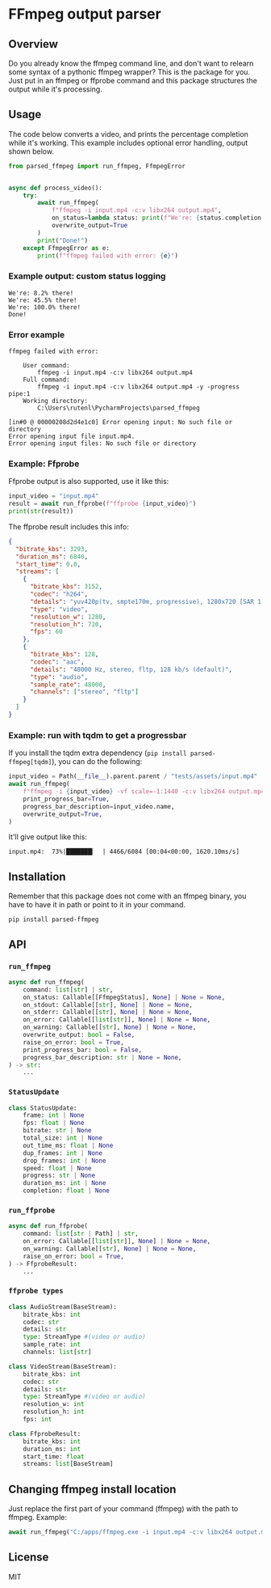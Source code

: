 # FFmpeg output parser

## Overview

Do you already know the ffmpeg command line, and don't want to relearn some syntax of a pythonic ffmpeg wrapper? This is
the package for you. Just put in an ffmpeg or ffprobe command and this package structures the output while it's processing.

## Usage

The code below converts a video, and prints the percentage completion while it's working.
This example includes optional error handling, output shown below.

```python
from parsed_ffmpeg import run_ffmpeg, FfmpegError


async def process_video():
    try:
        await run_ffmpeg(
            f"ffmpeg -i input.mp4 -c:v libx264 output.mp4",
            on_status=lambda status: print(f"We're: {status.completion * 100:.1f}% there!"),
            overwrite_output=True
        )
        print("Done!")
    except FfmpegError as e:
        print(f"ffmpeg failed with error: {e}")
```

### Example output: custom status logging

```text
We're: 8.2% there!
We're: 45.5% there!
We're: 100.0% there!
Done!
```

### Error example

```text
ffmpeg failed with error: 

	User command:
		ffmpeg -i input.mp4 -c:v libx264 output.mp4
	Full command:
		ffmpeg -i input.mp4 -c:v libx264 output.mp4 -y -progress pipe:1
	Working directory:
		C:\Users\rutenl\PycharmProjects\parsed_ffmpeg

[in#0 @ 00000208d2d4e1c0] Error opening input: No such file or directory
Error opening input file input.mp4.
Error opening input files: No such file or directory
```

### Example: Ffprobe

Ffprobe output is also supported, use it like this:

```python
input_video = "input.mp4"
result = await run_ffprobe(f"ffprobe {input_video}")
print(str(result))
```

The ffprobe result includes this info:

```json
{
  "bitrate_kbs": 3293,
  "duration_ms": 6840,
  "start_time": 0.0,
  "streams": [
    {
      "bitrate_kbs": 3152,
      "codec": "h264",
      "details": "yuv420p(tv, smpte170m, progressive), 1280x720 [SAR 1:1 DAR 16:9], 3152 kb/s, 60 fps, 60 tbr, 15360 tbn (default)",
      "type": "video",
      "resolution_w": 1280,
      "resolution_h": 720,
      "fps": 60
    },
    {
      "bitrate_kbs": 128,
      "codec": "aac",
      "details": "48000 Hz, stereo, fltp, 128 kb/s (default)",
      "type": "audio",
      "sample_rate": 48000,
      "channels": ["stereo", "fltp"]
    }
  ]
}
```

### Example: run with tqdm to get a progressbar

If you install the tqdm extra dependency (`pip install parsed-ffmpeg[tqdm]`), you can do the following:

```python
input_video = Path(__file__).parent.parent / "tests/assets/input.mp4"
await run_ffmpeg(
    f"ffmpeg -i {input_video} -vf scale=-1:1440 -c:v libx264 output.mp4",
    print_progress_bar=True,
    progress_bar_description=input_video.name,
    overwrite_output=True,
)
```

It'll give output like this:

```text
input.mp4:  73%|███████▎  | 4466/6084 [00:04<00:00, 1620.10ms/s]
```

## Installation

Remember that this package does not come with an ffmpeg binary, you have to have it in path or point to it in your
command.

```shell
pip install parsed-ffmpeg
```

## API

### `run_ffmpeg`

```python
async def run_ffmpeg(
    command: list[str] | str,
    on_status: Callable[[FfmpegStatus], None] | None = None,
    on_stdout: Callable[[str], None] | None = None,
    on_stderr: Callable[[str], None] | None = None,
    on_error: Callable[[list[str]], None] | None = None,
    on_warning: Callable[[str], None] | None = None,
    overwrite_output: bool = False,
    raise_on_error: bool = True,
    print_progress_bar: bool = False,
    progress_bar_description: str | None = None,
) -> str:
    ...
```

### `StatusUpdate`

```python
class StatusUpdate:
    frame: int | None
    fps: float | None
    bitrate: str | None
    total_size: int | None
    out_time_ms: float | None
    dup_frames: int | None
    drop_frames: int | None
    speed: float | None
    progress: str | None
    duration_ms: int | None
    completion: float | None
```

### `run_ffprobe`

```python
async def run_ffprobe(
    command: list[str | Path] | str,
    on_error: Callable[[list[str]], None] | None = None,
    on_warning: Callable[[str], None] | None = None,
    raise_on_error: bool = True,
) -> FfprobeResult:
    ...
```

### `ffprobe types`

```python
class AudioStream(BaseStream):
    bitrate_kbs: int
    codec: str
    details: str
    type: StreamType #(video or audio)
    sample_rate: int
    channels: list[str]

class VideoStream(BaseStream):
    bitrate_kbs: int
    codec: str
    details: str
    type: StreamType #(video or audio)
    resolution_w: int
    resolution_h: int
    fps: int

class FfprobeResult:
    bitrate_kbs: int
    duration_ms: int
    start_time: float
    streams: list[BaseStream]
```

## Changing ffmpeg install location

Just replace the first part of your command (ffmpeg) with the path to ffmpeg.
Example:

```python
await run_ffmpeg("C:/apps/ffmpeg.exe -i input.mp4 -c:v libx264 output.mp4 -y")
```

## License

MIT